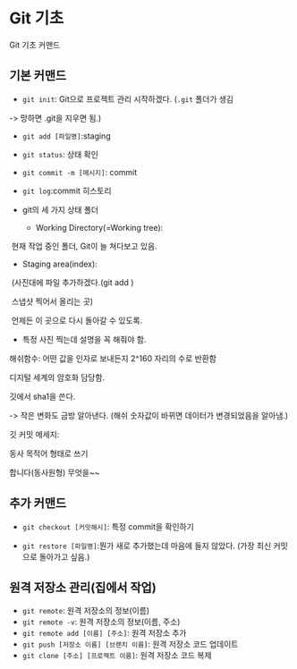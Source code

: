 # Git 기초

Git 기초 커맨드



## 기본 커맨드

- `git init`: Git으로 프로젝트 관리 시작하겠다. (`.git` 폴더가 생김 

-> 망하면 .git을 지우면 됨.)

- `git add [파일명]`:staging

- `git status`: 상태 확인

- `git commit -m [메시지]`: commit

- `git log`:commit 히스토리



- git의 세 가지 상태 폴더

   - Working Directory(=Working tree):

​    현재 작업 중인 폴더, Git이 늘 쳐다보고 있음. 

   - Staging area(index):

​      (사진대에 파일 추가하겠다.(git add  )

​      스냅샷 찍어서 올리는 곳)

​      언제든 이 곳으로 다시 돌아갈 수 있도록.

   - 특정 사진 찍는데 설명을 꼭 해줘야 함. 



해쉬함수: 어떤 값을 인자로 보내든지 2^160 자리의 수로 반환함 

디지털 세계의 암호화 담당함. 



깃에서 sha1을 쓴다.

-> 작은 변화도 금방 알아낸다. (해쉬 숫자값이 바뀌면 데이터가 변경되었음을 알아냄.)



깃 커밋 메세지: 

동사 목적어 형태로 쓰기 

합니다(동사원형) 무엇을~~



## 추가 커맨드

- `git checkout [커밋해시]`: 특정 commit을 확인하기

- `git restore [파일명]`:뭔가 새로 추가했는데 마음에 들지 않았다. (가장 최신 커밋으로 돌아가고 싶음.)

## 원격 저장소 관리(집에서 작업)
- `git remote`: 원격 저장소의 정보(이름)
- `git remote -v`: 원격 저장소의 정보(이름, 주소)
- `git remote add [이름] [주소]`: 원격 저장소 추가
- `git push [저장소 이름] [브랜치 이름]`: 원격 저장소 코드 업데이트
- `git clone [주소] [프로젝트 이름]`: 원격 저장소 코드 복제 

